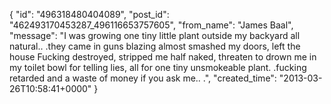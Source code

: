  {
   "id": "496318480404089",
   "post_id": "462493170453287_496116653757605",
   "from_name": "James Baal",
   "message": "I was growing one tiny little plant outside my backyard all natural.. .they came in guns blazing almost smashed my doors, left the house Fucking destroyed, stripped me half naked,  threaten to drown me in my toilet bowl for telling lies, all for one tiny unsmokeable plant. .fucking retarded and a waste of money if you ask me.. .",
   "created_time": "2013-03-26T10:58:41+0000"
 }
